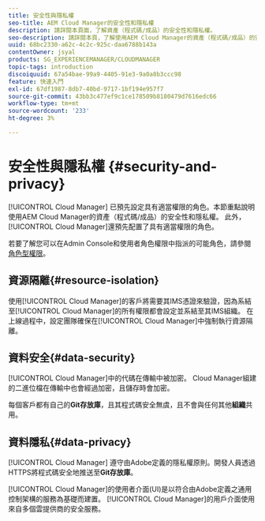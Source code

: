 ```yaml
---
title: 安全性與隱私權
seo-title: AEM Cloud Manager的安全性和隱私權
description: 請詳閱本頁面，了解資產（程式碼/成品）的安全性和隱私權。
seo-description: 請詳閱本頁，了解使用AEM Cloud Manager的資產（程式碼/成品）的安全性和隱私權。
uuid: 68bc2330-a62c-4c2c-925c-daa6788b143a
contentOwner: jsyal
products: SG_EXPERIENCEMANAGER/CLOUDMANAGER
topic-tags: introduction
discoiquuid: 67a54bae-99a9-4405-91e3-9a0a8b3ccc98
feature: 快速入門
exl-id: 67df1987-8db7-40bd-9717-1bf194e957f7
source-git-commit: 43bb3c477ef9c1ce178509b8180479d7616edc66
workflow-type: tm+mt
source-wordcount: '233'
ht-degree: 3%

---
```


# 安全性與隱私權 {#security-and-privacy}

[!UICONTROL Cloud Manager] 已預先設定具有適當權限的角色。本節重點說明使用AEM Cloud Manager的資產（程式碼/成品）的安全性和隱私權。 此外，[!UICONTROL Cloud Manager]還預先配置了具有適當權限的角色。

若要了解您可以在Admin Console和使用者角色權限中指派的可能角色，請參閱[角色型權限](/help/using/role-based-permissions.md)。


## 資源隔離{#resource-isolation}

使用[!UICONTROL Cloud Manager]的客戶將需要其IMS憑證來驗證，因為系結至[!UICONTROL Cloud Manager]的所有權限都會設定並系結至其IMS組織。 在上線過程中，設定團隊確保在[!UICONTROL Cloud Manager]中強制執行資源隔離。

## 資料安全{#data-security}

[!UICONTROL Cloud Manager]中的代碼在傳輸中被加密。 Cloud Manager組建的二進位檔在傳輸中也會經過加密，且儲存時會加密。

每個客戶都有自己的&#x200B;**Git存放庫**，且其程式碼安全無虞，且不會與任何其他&#x200B;**組織**&#x200B;共用。

## 資料隱私{#data-privacy}

[!UICONTROL Cloud Manager] 遵守由Adobe定義的隱私權原則。開發人員透過HTTPS將程式碼安全地推送至&#x200B;**Git存放庫**。

[!UICONTROL Cloud Manager]的使用者介面(UI)是以符合由Adobe定義之通用控制架構的服務為基礎而建置。 [!UICONTROL Cloud Manager]的用戶介面使用來自多個雲提供商的安全服務。
